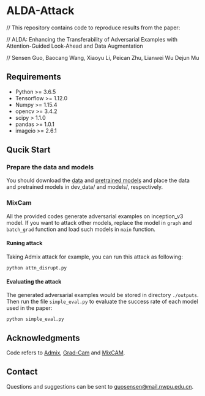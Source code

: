 # ALDA-Attack

// This repository contains code to reproduce results from the paper:

// ALDA: Enhancing the Transferability of Adversarial Examples with Attention-Guided Look-Ahead and Data Augmentation

// Sensen Guo, Baocang Wang, Xiaoyu Li, Peican Zhu, Lianwei Wu Dejun Mu

## Requirements
+ Python >= 3.6.5
+ Tensorflow >= 1.12.0
+ Numpy >= 1.15.4
+ opencv >= 3.4.2
+ scipy > 1.1.0
+ pandas >= 1.0.1
+ imageio >= 2.6.1

## Qucik Start

### Prepare the data and models

You should download the [data](https://drive.google.com/drive/folders/1CfobY6i8BfqfWPHL31FKFDipNjqWwAhS) and [pretrained models](https://drive.google.com/drive/folders/10cFNVEhLpCatwECA6SPB-2g0q5zZyfaw) and place the data and pretrained models in dev_data/ and models/, respectively.

### MixCam

All the provided codes generate adversarial examples on inception_v3 model. If you want to attack other models, replace the model in `graph` and `batch_grad` function and load such models in `main` function.

#### Runing attack

Taking Admix attack for example, you can run this attack as following:

```
python attn_disrupt.py 
```

#### Evaluating the attack

The generated adversarial examples would be stored in directory `./outputs`. Then run the file `simple_eval.py` to evaluate the success rate of each model used in the paper:

```
python simple_eval.py
```

## Acknowledgments

Code refers to [Admix](https://github.com/JHL-HUST/Admix), [Grad-Cam](https://github.com/JHL-HUST/VT) and [MixCAM](https://github.com/LongTerm417/MixCam).

## Contact

Questions and suggestions can be sent to guosensen@mail.nwpu.edu.cn.
